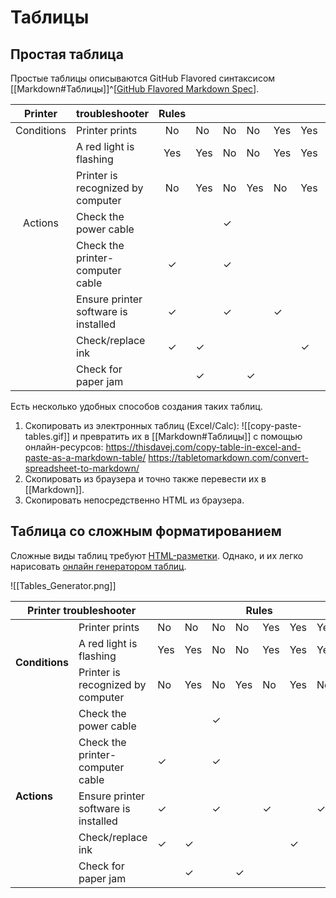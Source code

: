 # Таблицы
## Простая таблица

Простые таблицы описываются GitHub Flavored синтаксисом [[Markdown#Таблицы]]^[[GitHub Flavored Markdown Spec](https://github.github.com/gfm/)].

|               Printer  | troubleshooter                       | Rules |     |    |     |     |     |     |     |
|:----------------------:|:-------------------------------------|:-----:|-----|----|-----|-----|-----|-----|-----|
| Conditions             | Printer prints                       |   No  |  No | No |  No | Yes | Yes | Yes | Yes |
|                        | A red light is flashing              |  Yes  | Yes | No |  No | Yes | Yes | Yes |  No |
|                        | Printer is recognized by computer    |   No  | Yes | No | Yes |  No | Yes |  No | Yes |
| Actions                | Check the power cable                |       |     |  ✓ |     |     |     |     |  —  |
|                        | Check the printer-computer cable     |   ✓   |     |  ✓ |     |     |     |     |  —  |
|                        | Ensure printer software is installed |   ✓   |     |  ✓ |     |  ✓  |     |  ✓  |  —  |
|                        | Check/replace ink                    |   ✓   |  ✓  |    |     |     |  ✓  |     |  —  |
|                        | Check for paper jam                  |       |  ✓  |    |  ✓  |     |     |     |  —  |

Есть несколько удобных способов создания таких таблиц.
1. Скопировать из электронных таблиц (Excel/Calc):
	![[copy-paste-tables.gif]]
	и превратить их в [[Markdown#Таблицы]] с помощью онлайн-ресурсов:
	https://thisdavej.com/copy-table-in-excel-and-paste-as-a-markdown-table/
	https://tabletomarkdown.com/convert-spreadsheet-to-markdown/
2. Скопировать из браузера и точно также перевести их в [[Markdown]]. 
3. Скопировать непосредственно HTML из браузера.
		
## Таблица со сложным форматированием

Сложные виды таблиц требуют [HTML-разметки](https://ru.wikipedia.org/wiki/HTML). Однако, и их легко нарисовать [онлайн генератором таблиц](https://www.tablesgenerator.com/).

![[Tables_Generator.png]]

<table class="tg">
<thead>
  <tr>
    <th class="tg-c3ow" colspan="2"><span style="font-weight:700;font-style:normal">Printer troubleshooter</span></th>
    <th class="tg-c3ow" colspan="8"><span style="font-weight:bold">Rules</span></th>
  </tr>
</thead>
<tbody>
  <tr>
    <td class="tg-lboi" rowspan="3"><span style="font-weight:bold">Conditions</span></td>
    <td class="tg-0pky">Printer prints</td>
    <td class="tg-c3ow">No</td>
    <td class="tg-c3ow">No</td>
    <td class="tg-c3ow">No</td>
    <td class="tg-c3ow">No</td>
    <td class="tg-c3ow">Yes</td>
    <td class="tg-c3ow">Yes</td>
    <td class="tg-c3ow">Yes</td>
    <td class="tg-c3ow">Yes</td>
  </tr>
  <tr>
    <td class="tg-0pky">A red light is flashing</td>
    <td class="tg-c3ow">Yes</td>
    <td class="tg-c3ow">Yes</td>
    <td class="tg-c3ow">No</td>
    <td class="tg-c3ow">No</td>
    <td class="tg-c3ow">Yes</td>
    <td class="tg-c3ow">Yes</td>
    <td class="tg-c3ow">Yes</td>
    <td class="tg-c3ow">No</td>
  </tr>
  <tr>
    <td class="tg-0pky">Printer is recognized by computer</td>
    <td class="tg-c3ow">No</td>
    <td class="tg-c3ow">Yes</td>
    <td class="tg-c3ow">No</td>
    <td class="tg-c3ow">Yes</td>
    <td class="tg-c3ow">No</td>
    <td class="tg-c3ow">Yes</td>
    <td class="tg-c3ow">No</td>
    <td class="tg-c3ow">Yes</td>
  </tr>
  <tr>
    <td class="tg-lboi" rowspan="5"><span style="font-weight:bold">Actions</span></td>
    <td class="tg-0pky">Check the power cable</td>
    <td class="tg-c3ow"></td>
    <td class="tg-c3ow"></td>
    <td class="tg-c3ow">✓</td>
    <td class="tg-c3ow"></td>
    <td class="tg-c3ow"></td>
    <td class="tg-c3ow"></td>
    <td class="tg-c3ow"></td>
    <td class="tg-c3ow">—</td>
  </tr>
  <tr>
    <td class="tg-0pky">Check the printer-computer cable</td>
    <td class="tg-c3ow">✓</td>
    <td class="tg-c3ow"></td>
    <td class="tg-c3ow">✓</td>
    <td class="tg-c3ow"></td>
    <td class="tg-c3ow"></td>
    <td class="tg-c3ow"></td>
    <td class="tg-c3ow"></td>
    <td class="tg-c3ow">—</td>
  </tr>
  <tr>
    <td class="tg-0pky">Ensure printer software is installed</td>
    <td class="tg-c3ow">✓</td>
    <td class="tg-c3ow"></td>
    <td class="tg-c3ow">✓</td>
    <td class="tg-c3ow"></td>
    <td class="tg-c3ow">✓</td>
    <td class="tg-c3ow"></td>
    <td class="tg-c3ow">✓</td>
    <td class="tg-c3ow">—</td>
  </tr>
  <tr>
    <td class="tg-0pky">Check/replace ink</td>
    <td class="tg-c3ow">✓</td>
    <td class="tg-c3ow">✓</td>
    <td class="tg-c3ow"></td>
    <td class="tg-c3ow"></td>
    <td class="tg-c3ow"></td>
    <td class="tg-c3ow">✓</td>
    <td class="tg-c3ow"></td>
    <td class="tg-c3ow">—</td>
  </tr>
  <tr>
    <td class="tg-0pky">Check for paper jam</td>
    <td class="tg-c3ow"></td>
    <td class="tg-c3ow">✓</td>
    <td class="tg-c3ow"></td>
    <td class="tg-c3ow">✓</td>
    <td class="tg-c3ow"></td>
    <td class="tg-c3ow"></td>
    <td class="tg-c3ow"></td>
    <td class="tg-c3ow">—</td>
  </tr>
</tbody>
</table>
